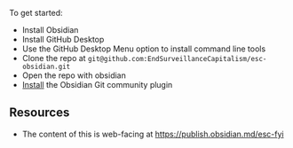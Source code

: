 
To get started: 
- Install Obsidian 
- Install GitHub Desktop
- Use the GitHub Desktop Menu option to install command line tools 
- Clone the repo at `git@github.com:EndSurveillanceCapitalism/esc-obsidian.git`
- Open the repo with obsidian
- [Install](https://publish.obsidian.md/git-doc/Installation) the Obsidian Git community plugin


## Resources 

- The content of this is web-facing at https://publish.obsidian.md/esc-fyi 
